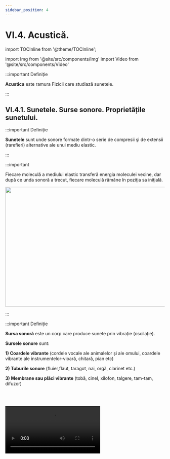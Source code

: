 ```yaml
---
sidebar_position: 4
---
```


# VI.4. Acustică.



import TOCInline from '@theme/TOCInline';

<TOCInline toc={toc} />


import Img from '@site/src/components/Img'
import Video from '@site/src/components/Video'




:::important Definiție

**Acustica** este ramura Fizicii care studiază sunetele.


:::




## VI.4.1. Sunetele. Surse sonore. Proprietățile sunetului.


:::important Definiție

**Sunetele** sunt unde sonore formate dintr-o serie de compresii şi de extensii (rarefieri) alternative ale unui mediu elastic.


:::



:::important

Fiecare moleculă a mediului elastic transferă energia moleculei vecine, dar după ce unda sonoră a trecut, fiecare moleculă rămâne în poziţia sa iniţială. 

<Img src="fizica/clasa7/capitolul6/6_4_1_Poza1_BoxaSiUreche.jpg" width="1280" height="378" />


:::




:::important Definiție

**Sursa sonoră** este un corp care produce sunete prin vibrație (oscilație).

**Sursele sonore** sunt:

**1) Coardele vibrante** (cordele vocale ale animalelor și ale omului, coardele vibrante ale instrumentelor-vioară, chitară, pian etc)

**2) Tuburile sonore** (fluier,flaut, taragot, nai, orgă, clarinet etc.)

**3) Membrane sau plăci vibrante** (tobă, cinel, xilofon, talgere, tam-tam, difuzor)

<br></br> 

<Video src="https://www.youtube.com/embed/wMGMKW8Iiys" />


<br></br>

<Video src="https://www.youtube.com/embed/cp4rU9Mc8Jo" />


<br></br>

<Video src="https://www.youtube.com/embed/ec_C7t3WynI" />


<br></br>

<Video src="https://www.youtube.com/embed/XiIhML4rgGo" />




:::



:::caution Instrumente muzicale

- Când atingi clapa unui pian, un ciocănel lovește coardele, făcându-le să vibreze. 

<Img src="fizica/clasa7/capitolul6/6_4_1_Poza2_Pian.jpg" width="1280" height="688" />

- Pentru a obține un sunet mai înalt, coarda este scurtată (vezi vioara).

<Img src="fizica/clasa7/capitolul6/6_4_1_Poza3_Vioara.jpg" width="1280" height="483" />

- Sunetul unui contrabas provine prin vibrarea coardelor, fie prin ciupire, fie prin folosirea unui arcuș.

<Img src="fizica/clasa7/capitolul6/6_4_1_Poza4_Contrabas.jpg" width="1280" height="1189" />

- Când sufli într-un saxofon, o bucată mică de lemn (ancie) vibrează, determinând vibrația aerului în saxofon. Clapele saxofonului scurtează sau lungesc coloana de aer din interior. Cu cât ea este mai lungă, cu atât sunetul este jos.

<Img src="fizica/clasa7/capitolul6/6_4_1_Poza5_Saxofon.jpg" width="1280" height="827" />

- Făcându-și buzele să vibreze, instrumentistul pune în vibrație coloana de aer dinăuntrul trompetei.

<Img src="fizica/clasa7/capitolul6/6_4_1_Poza6_Trompeta.jpg" width="1280" height="553" />

- Când bețele lovesc toba sau țambalul, membranele metalice ale acestora vibrează. 

<Img src="fizica/clasa7/capitolul6/6_4_1_Poza7_Tobe.jpg" width="1280" height="767" />




:::





:::important

**Proprietățile (calitățile) sunetului**

**I. Intensitatea (tăria) sunetului** ne arată cât de tare sau cât de slab este un sunet. Ea este direct proporțională cu energia pe care o transportă unda sonoră în unitatea de timp prin unitatea de suprafață. Cu cât ne îndepărtăm de sursă, cu atât intensitatea sunetului scade. 

**Se măsoară în decibeli (dB).**
 


**Exemple de intensități de sunete:**

- Foșnet de frunze 10dB

- Șoapte 20dB

- Vorbire normală 40dB

- Țipăt 60-70dB

- Aspirator 70dB

- Zgomotul trenului 80dB

- Zgomot de stradă 90dB

- Tunet 80dB-100dB

- Ciocan pneumatic 100dB

- Concert 110dB

- Decolarea avionului cu reacție 130

- Sunete dureroase 140dB

- Surzire peste 140dB

- Balena albastră poate produce sunete de 188dB care pot fi auzite de la o distanță de 850km


<br></br>


**II. Înălțimea sunetului se măsoară prin frecvența sunetelor** = litera grecească, niu, υ

<Img className="img-responsive4" src="fizica/clasa7/capitolul6/6_4_1_Poza8_FormulaFrecventei_vers2.jpg" width="1000" height="120" />





_**Clasificarea sunetelor după frecvență:**_

**a) Infrasunete** sunt sunetele care au o frecvență mai mică decât 16 Hz. Exemple: bătăile inimii, undele seismice, oscilații ale pendulului mecanic. Omul nu le poate auzi. Balenele, hipopotamii, elefanții și aligatorii folosesc infrasunetele pentru a comunica.
 
 
**b) Sunetele** sunt singurele unde sonore percepute de om și au frecvența de 16-20.000 Hz.

**c) Ultrasunetele** sunt sunetele cu frecvența mai mare decât 20.000 Hz. Animale care percep ultrasunete: câini, pisici, lilieci, delfini, șoareci, unele insecte (moliile). Nici acestea nu le auzim.


Ultrasunetele se utilizează la prepararea serurilor şi vaccinurilor, la sterilizarea şi conservarea alimentelor. 



**III. Timbrul sunetului** permite identificarea sursei sonore. Vocea noastră este o amprentă (unică) ca și amprenta digitală și cea a irisului ochiului nostru.

:::




:::caution Aplicații

Sunetul este considerat a fi muzical atunci când în sursa sa sonoră se formează unde staţionare, sunetele emise fiind periodice. Sunetul muzical înseamnă are o serie de însuşiri precum: o înălţime constantă, modificarea acesteia trebuie să depindă numai de voinţa executantului, o intensitate care să poată fi modulată după necesitate sau după dorinţă, un timbru caracteristic, personal, bine definit şi inconfundabil, o durată convenabilă, suficientă cerinţei muzicale, durată care poate fi mică (coarde lovite, ciupite etc.), sau mare (coarde solicitate cu arcuşul, tuburi sonore).



:::



<Video src="https://www.youtube.com/embed/Txs8GD9oJcI" />



<br></br>


## VI.4.2. Propagarea sunetului.



:::important


**Sunetul are nevoie de un mediu (gazos, lichid, solid) pentru a se propaga.**


**În vid sunetul nu se propagă, pentru că nu are cine să transmită vibrația.**


**Sunetul își schimbă viteza în funcție de mediul traversat.**


**Cea mai mică viteză a sunetului este în aer de aproximativ 340m/s.**

**Viteza sunetului depinde de doi factori:**

a) **Temperatura mediului elastic** prin care se propagă sunetul cu cât este mai mare, cu atât crește și viteza.(vezi tabelul de mai jos la aer pentru diferite temperaturi).

b) Viteza sunetului **variază de la substanță la substanță:** sunetul călătorește cel mai lent în gaze, călătorește mai repede în lichide și cel mai rapid în solide.



:::


Iată în continuare un tabel care prezintă viteza sunetului prin diferite medii :


<Img src="fizica/clasa7/capitolul6/6_4_2_Poza1_TabelVitezeSunet.jpg" width="1280" height="1236" />




:::tip Experiment

**4.** Viteza sunetului

:::


<Video src="https://www.youtube.com/embed/YdP9RMTxHwo" />


<br></br>

**Materiale necesare:** Un ceas care ticăie (preferabil mecanic), o masă cu blat de lemn sau metal.
 



**Descrierea experimentului:** 

- Aşază un ceas care ticăie pe blatul mesei, la un capăt și ascultă-i ticăitul.

- Aşază urechea lipită de masă la distanţa măsurată prima dată.
 
- Ce observi ?


:::note Observație

Ticăitul ceasului este perceput de ureche mai tare când îl ascultăm prin blatul mesei.

:::



**Concluzia experimentului:**

Sunetul se propagă mai repede prin blatul de lemn al mesei, decât prin aer. 

Sunetul se propagă cu viteze diferite în diverse medii, cea mai mare viteză fiind prin solidele compacte, apoi prin lichide şi, în cele din urmă, prin gaze.
 


<br></br>


Mach (pronunție "mac") este o unitate de măsură folosită în aerodinamică pentru a exprima viteza unui corp supersonic.


:::important Definiție

**Corpul supersonic** (proiectil, avion, rachetă etc.) este corpul care se deplasează cu o viteză egală sau mai mare decât viteza sunetului în aer . 

**Viteza  1 Mach = 340 m/s** 



:::



:::caution Aplicații

Boomul sonic este un fenomen care apare atunci când un obiect se deplasează cu o viteză mai mare decât cea a sunetului. Practic, atunci când un aparat de zbor - de exemplu un avion supersonic - depăşeşte bariera sunetului, acesta călătoreşte mai repede decât undele sonore. Rezultă este un fenomen de compresie a undelor sonore care creează un "boom" când ajung la nivelul urechii unei persoane.


Bariera sunetului a fost depăşită pentru prima dată în 1947 de pilotul în vârstă de doar 24 de ani pe nume **Chuck Yeager**, la bordul unui aparat de zbor de tip Bell X-1. Avionul a fost lansat de la bordul unui alt aparat de zbor aflat în aer la mare înălţime şi a atins viteza de 1229 de km/h, fiind propulsat de un motor-rachetă. Deşi la vremea respectivă bariera sunetului era considerată de netrecut, în zilele noastre foarte multe aparate de zbor dezvoltă viteze supersonice.

<Img src="fizica/clasa7/capitolul6/6_4_2_Poza2_AvionBellX.jpg" width="1280" height="643" />


:::



:::important

**Pe cer fulgerul (lumina) și tunetul (sunetul) se produc simultan. Dar omul vede mai întâi lumina fulgerului și mai târziu aude zgomotul tunetului, deoarece lumina se propagă cu o viteză mult mai mare (300.000.000m/s) față de viteza sunetului(340m/s).**


:::


:::caution Problemă rezolvată

1) Transformă viteza de 9,6 Mach în km/h (avioanele care depășesc 5Mach sunt hipersonice).

#### Rezolvare

- Transformăm din Mach în m/s și apoi în km/h.

<Img className="img-responsive4" src="fizica/clasa7/capitolul6/6_4_2_Poza3_RezolvareProblemaModel1_vers2.jpg" width="1000" height="195" />


<br></br>
<br></br>




2) Transformă viteza de 1224 km/h în Mach. 

#### Rezolvare

- Transformăm întâi viteza în m/s și apoi în Mach, cu regula de trei simplă.

<Img className="img-responsive4" src="fizica/clasa7/capitolul6/6_4_2_Poza4_RezolvareProblemaModel2_vers3.jpg" width="1000" height="292" />

:::







<br></br>


## VI.4.3. Reflexia sunetului. Ecoul.


**Reflexia sunetului** are loc când unda sonoră întâlnește un alt mediu și se întoarce în primul mediu, cu schimbarea direcției de propagare.

<Img className="img-responsive4" src="fizica/clasa7/capitolul6/6_4_3_Poza1_DesenReflexieSunet_vers2.jpg" width="1000" height="352" />


:::important Definiție


**Ecoul** este un fenomen acustic ce constă în repetarea sunetului emis de o sursă și perceperea lui ca un sunet distinct în raport cu sunetul primar. El este o consecință a reflexiei sunetului pe un obstacol îndepărtat de sursa sonoră.

:::

Pentru ca sunetul reflectat de un obstacol să fie perceput distinct, ca ecou, el trebuie să se întoarcă la ureche după ce a încetat perceperea sunetului inițial.
 
Deoarece un sunet persistă în ureche cel puțin o zecime de secundă (adică urechea noastră este impresionată de un sunet timp de 0,1s, timp în care nu mai auzim alt sunet), sunetul reflectat va fi perceput ca ecou doar dacă va ajunge la ureche după cel puțin 1/10 secunde de la perceperea sunetului emis.
 
Pentru a afla distanța minimă dintre sursa sonoră și un obstacol (perete) pentru a auzi ecoul sunetului inițial, calculăm distanța parcursă de sunet dus-întors:

2 ∙ d = v ∙ t

2 ∙ d = 340 m/s ∙ 0,1 s =34

d = 17 m (distanța minimă a obstacolului pentru a auzi ecoul unui sunet monosilabic).

Pentru ca un sunet foarte scurt să fie perceput ca ecou, distanța până la un obstacol trebuie să fie de cel puțin 17 m, deoarece viteza sunetului în aer este de cca. 340 m/s. Dacă distanța este dublă (34m) sau triplă (51m), ecoul va fi bisilabic , respectiv trisilabic.

De aceea fenomenul ecoului este observat cel mai bine în munți sau într-o sală goală de mari dimensiuni.
 
Dacă distanța până la obstacolul reflectant este mai mică de 17 m, sunetul reflectat va sosi înainte de încetarea senzației auditive a sunetului direct, producând în ureche o prelungire și o întărire a acestuia. În această situație nu mai este vorba de ecou, ci de fenomenul numit reverberație.
 

:::caution Aplicațiile reflexiei sunetelor

- Ecolocația constă în orientarea animalelor cu ajutorul ecoului (reflexiei sunetului).  Unele animale folosesc ecoul pentru detectarea locației și navigație, cum ar fi cetaceele (delfini și balene) și liliecii. 

<Img src="fizica/clasa7/capitolul6/6_4_3_Poza2_Ecolocatia.jpg" width="1280" height="514" />


- Sonarul este un dispozitiv folosit de vase maritime pentru a determina cu ajutorul reflexiei ultrasunetului (US) adâncimea apei, bancurile de pești, găsirea epavelor, detectarea icebergurilor.

<Img src="fizica/clasa7/capitolul6/6_4_3_Poza3_Sonarul.jpg" width="1280" height="727" />

- Ecograful dă imagini ale unor organe pe baza reflexiei ultrasunetelor. Ecografia implică utilizarea unui transductor mic (sonda) și gel pentru a expune organismul la undele sonore de înaltă frecvență. Ecoul ultrasunetelor pe un anumit organ este transformat în semnale electrice care alcătuiesc o imagine pe un ecran.

  - Ecografia tridimensionala 3D cu ajutorul computerului se realizează vizualizarea volumetrică a structurilor anatomice. Ecografia 4D înseamnă 3D în mișcare.


<Img src="fizica/clasa7/capitolul6/6_4_3_Poza4_Ecograful.jpg" width="1280" height="757" />


  - În tehnică se utilizează pentru punerea în evidenţă a defectelor pieselor metalice numită defectoscopia ultrasonoră.

<Img src="fizica/clasa7/capitolul6/6_4_3_Poza5_Defectoscop.jpg" width="1280" height="720" />


:::





:::caution Problemă rezolvată

1) Sursa sonoră a unui sonar are o frecvență de 50 Hz. Viteza de propagare a sunetului prin apă este de 1450 m/s. Ce lungime de undă are unda sonoră emisă?

υ  = 50 Hz

v = 1450 m/s

λ = ?

#### Rezolvare:


<Img className="img-responsive4" src="fizica/clasa7/capitolul6/6_4_3_Poza6_RezolvareProblemaModel3_vers3.jpg" width="1000" height="110" />


:::





:::caution Problemă rezolvată

2) Lungimea undei sonore emisă de un liliac este de 3 mm. Calculează frecvența sunetului emis de liliac, considerând viteza sunetului de 340 m/s. Putem auzi sunetul respectiv? Argumentează.

λ = 3 mm =  3/1000 m

v = 340 m/s

υ = ?

#### Rezolvare:

<Img className="img-responsive4" src="fizica/clasa7/capitolul6/6_4_3_Poza7_RezolvareProblemaModel4_vers3.jpg" width="1000" height="278" />

   
Noi nu auzim acest sunet emis de liliac, deoarece are frecvența mai mare de 20.000Hz, fiind un ultrasunet.

:::


<br></br>

<br></br>


## VI.4.4. Auzul.

<Img className="img-responsive4" src="fizica/clasa7/capitolul6/6_4_4_Poza1_Urechea.jpg" width="1280" height="564" />


:::important

Sunetele produse de o sursă sonoră sunt captate de pavilionul urechii și produc vibrația timpanului, care pune în vibrație cele trei oscioare articulate: ciocan, nicovală și scăriță. Vibrația acestora este condusă într-un tub înfășurat, în formă de melc (cochlee, de formă spiralată, plin cu un fluid). În melc se transformă vibrațiile în impulsuri nervoase transmise de nervul auditiv creierului. Creierul le analizează și dă senzația de auz.

:::







:::tip Experiment

**5.** Urechea de iepure

:::


<Video src="https://www.youtube.com/embed/gWDzPrFmUAQ" />


<br></br>

**Materiale necesare:** dosar carton (bucată de carton), bandă adezivă, căşti de urechi cu radio sau MP3 player.
 



**Descrierea experimentului:** 

- Realizează un con din cartonul dosarului prin răsucire şi prinde-l cu bandă adezivă pentru a nu se desface.

- Dă drumul la radio prin căşti şi vei observa că dacă nu pui căştile în urechi, nu auzi aproape nimic.

- Apropie conul de carton cu partea mai îngustă de ureche şi îndreaptă gura mai largă a conului spre casca cu muzică.


:::note Observație

Muzica se aude prin con destul de bine ca şi cum ai fi pus căştile în urechi.

:::



**Concluzia experimentului:**

Sunetele slabe se împrăştie uşor înainte să ajungă la urechile tale. Prin urmare acest con captează mult mai bine aceste sunete decât micuţul pavilion al urechii tale.


Sunetele din jur sunt culese de pavilionul urechii, direcţionându-le prin canalul auditiv spre timpan. 

La animalele ierbivore (gândeşte-te mai ales la urecheatul fricos), pavilionul urechii este mult mai mare şi mult mai flexibil faţă de cel al omului. Din acest motiv ele captează şi sunetele cele mai slabe din jur şi de aceea auzul constituie arma lor de apărare cea mai bună (pe lângă fugă, bineînţeles!). 

Acest con se mai poate folosi şi ca megafon. Dacă vorbeşti în partea mai îngustă a conului, acesta îţi amplifică sunetele, nelăsându-le să se împrăştie în jur. 


<br></br>
<br></br>


